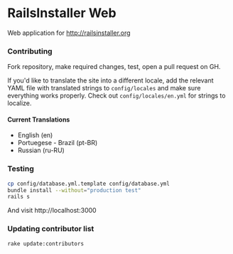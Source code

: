 # RailsInstaller Web

Web application for http://railsinstaller.org

### Contributing

Fork repository, make required changes, test, open a pull request on GH.

If you'd like to translate the site into a different locale, add the relevant
YAML file with translated strings to `config/locales` and make sure everything
works properly. Check out `config/locales/en.yml` for strings to localize.

#### Current Translations

- English (en)
- Portuegese - Brazil (pt-BR)
- Russian (ru-RU)

### Testing

```bash
cp config/database.yml.template config/database.yml
bundle install --without="production test"
rails s
```

And visit http://localhost:3000

### Updating contributor list

```bash
rake update:contributors
```
